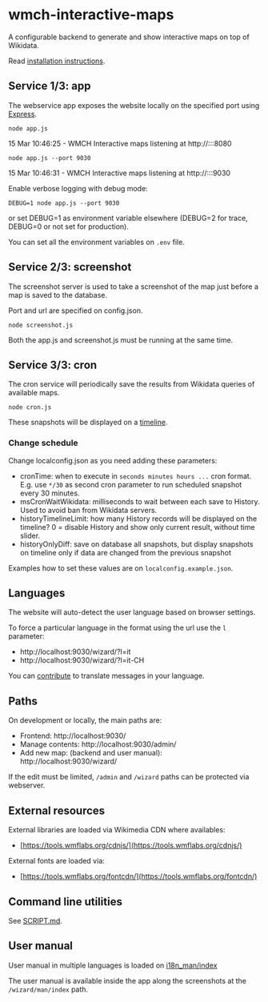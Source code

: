# wmch-interactive-maps

A configurable backend to generate and show interactive maps on top of Wikidata.

Read [installation instructions](INSTALL.md).

## Service 1/3: app

The webservice app exposes the website locally on the specified port using [Express](https://expressjs.com/).

`node app.js`

15 Mar 10:46:25 - WMCH Interactive maps listening at http://:::8080

`node app.js --port 9030`

15 Mar 10:46:31 - WMCH Interactive maps listening at http://:::9030

Enable verbose logging with debug mode:

`DEBUG=1 node app.js --port 9030`

or set DEBUG=1 as environment variable elsewhere (DEBUG=2 for trace, DEBUG=0 or not set for production).

You can set all the environment variables on `.env` file.

## Service 2/3: screenshot

The screenshot server is used to take a screenshot of the map just before a map is saved to the database.

Port and url are specified on config.json.

`node screenshot.js`

Both the app.js and screenshot.js must be running at the same time.

## Service 3/3: cron

The cron service will periodically save the results from Wikidata queries of available maps.

`node cron.js`

 These snapshots will be displayed on a [timeline](http://apps.socib.es/Leaflet.TimeDimension/examples/).

### Change schedule

Change localconfig.json as you need adding these parameters:

- cronTime: when to execute in `seconds minutes hours ...` cron format. E.g. use `*/30` as second cron parameter to run scheduled snapshot every 30 minutes.
- msCronWaitWikidata: milliseconds to wait between each save to History. Used to avoid ban from Wikidata servers.
- historyTimelineLimit: how many History records will be displayed on the timeline? 0 = disable History and show only current result, without time slider.
- historyOnlyDiff: save on database all snapshots, but display snapshots on timeline only if data are changed from the previous snapshot

Examples how to set these values are on `localconfig.example.json`.

## Languages

The website will auto-detect the user language based on browser settings.

To force a particular language in the format using the url use the `l` parameter:

- http://localhost:9030/wizard/?l=it
- http://localhost:9030/wizard/?l=it-CH

You can [contribute](CONTRIBUTE.md) to translate messages in your language.

## Paths

On development or locally, the main paths are:

- Frontend: http://localhost:9030/
- Manage contents: http://localhost:9030/admin/
- Add new map: (backend and user manual): http://localhost:9030/wizard/

If the edit must be limited, `/admin` and `/wizard` paths can be protected via webserver.

## External resources

External libraries are loaded via Wikimedia CDN where availables:

- [https://tools.wmflabs.org/cdnjs/](https://tools.wmflabs.org/cdnjs/)

External fonts are loaded via:

- [https://tools.wmflabs.org/fontcdn/](https://tools.wmflabs.org/fontcdn/)

## Command line utilities

See [SCRIPT.md](SCRIPT.md).

## User manual

User manual in multiple languages is loaded on [i18n_man/index](i18n_man/index)

The user manual is available inside the app along the screenshots at the `/wizard/man/index` path.
